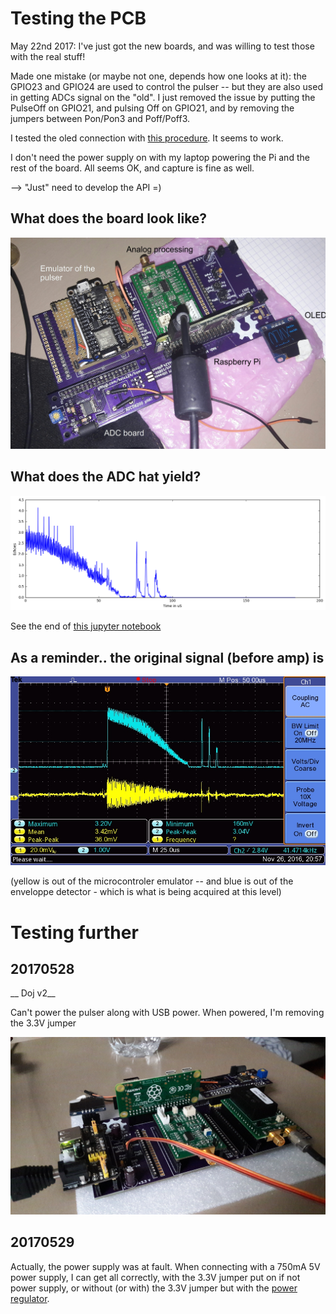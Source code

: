 # Testing the PCB

May 22nd 2017: I've just got the new boards, and was willing to test those with the real stuff!

Made one mistake (or maybe not one, depends how one looks at it): the GPIO23 and GPIO24 are used to control the pulser -- but they are also used in getting ADCs signal on the "old". I just removed the issue by putting the PulseOff on GPIO21, and pulsing Off on GPIO21, and by removing the jumpers between Pon/Pon3 and Poff/Poff3.

I tested the oled connection with [this procedure](https://blog.jokielowie.com/en/2016/03/wyswietlacz-oled-ssd1306-i-raspberry-pi/). It seems to work.

I don't need the power supply on with my laptop powering the Pi and the rest of the board. All seems OK, and capture is fine as well.

--> "Just" need to develop the API =)

## What does the board look like?

![](/doj/images/doj_v2_notes.jpg)

## What does the ADC hat yield?

![](/doj/images/dojsilentv2.png)

See the end of [this jupyter notebook](https://github.com/kelu124/bomanz/blob/master/ADC08200/20170430-ADC08200-FirstAcqs.ipynb)

## As a reminder.. the original signal (before amp) is

![](/goblin/images/TEK0009.JPG) 

(yellow is out of the microcontroler emulator -- and blue is out of the enveloppe detector - which is what is being acquired at this level)

# Testing further

## 20170528

__ Doj v2__

Can't power the pulser along with USB power. When powered, I'm removing the 3.3V jumper 

![](/doj/images/20170528_171417.jpg)

## 20170529

Actually, the power supply was at fault. When connecting with a 750mA 5V power supply, I can get all correctly, with the 3.3V jumper put on if not power supply, or without (or with) the 3.3V jumper but with the [power regulator](/mogaba/).
